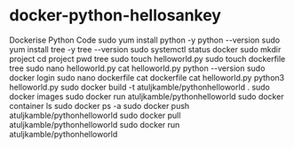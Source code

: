 # docker-python-hellosankey
Dockerise Python Code
sudo yum install python -y
python --version
sudo yum install tree -y
tree --version
sudo systemctl status docker
sudo mkdir project
cd project
pwd
tree
sudo touch helloworld.py
sudo touch dockerfile
tree
sudo nano helloworld.py 
cat helloworld.py 
python --version
sudo docker login
sudo nano dockerfile 
cat dockerfile 
cat helloworld.py 
python3 helloworld.py 
sudo docker build -t atuljkamble/pythonhelloworld .
sudo docker images
sudo docker run atuljkamble/pythonhelloworld
sudo docker container ls
sudo docker ps -a
sudo docker push atuljkamble/pythonhelloworld
sudo docker pull atuljkamble/pythonhelloworld
sudo docker run atuljkamble/pythonhelloworld

